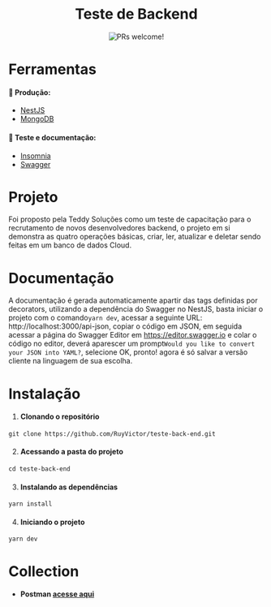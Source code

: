 <h1 align="center">
    Teste de Backend
</h1>

<p align="center">
 <img src="https://img.shields.io/static/v1?label=Version&message=1.0.0&color=ffeb3b&labelColor=000000" alt="PRs welcome!" />
<br>

# Ferramentas
#### 🚀 Produção:
- [NestJS](https://nestjs.com/)
- [MongoDB](https://www.mongodb.com)

#### 👷 Teste e documentação:
- [Insomnia](https://insomnia.rest/)
- [Swagger](https://swagger.io/)

# Projeto

Foi proposto pela Teddy Soluções como um teste de capacitação para o recrutamento de novos desenvolvedores backend, o projeto em si demonstra as quatro operações básicas, criar, ler, atualizar e deletar sendo feitas em um banco de dados Cloud.

# Documentação

A documentação é gerada automaticamente apartir das tags definidas por decorators, utilizando a dependência do Swagger no NestJS, basta iniciar o projeto com o comando```yarn dev```, acessar a seguinte URL: http://localhost:3000/api-json, copiar o código em JSON, em seguida acessar a página do Swagger Editor em https://editor.swagger.io e colar o código no editor, deverá aparescer um prompt```Would you like to convert your JSON into YAML?```, selecione OK, pronto! agora é só salvar a versão cliente na linguagem de sua escolha.

# Instalação
1. #### Clonando o repositório
```git clone https://github.com/RuyVictor/teste-back-end.git```

2. #### Acessando a pasta do projeto
```cd teste-back-end```

3. #### Instalando as dependências
```yarn install```

4. #### Iniciando o projeto
```yarn dev```

# Collection
- #### Postman [acesse aqui](https://www.getpostman.com/collections/f64dce893779915333de)
